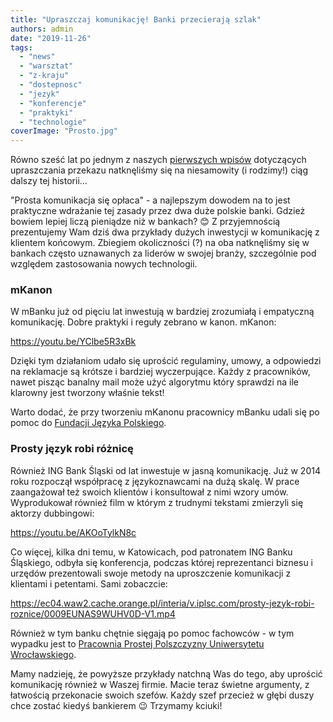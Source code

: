 ```yaml
---
title: "Upraszczaj komunikację! Banki przecierają szlak"
authors: admin
date: "2019-11-26"
tags:
  - "news"
  - "warsztat"
  - "z-kraju"
  - "dostepnosc"
  - "jezyk"
  - "konferencje"
  - "praktyki"
  - "technologie"
coverImage: "Prosto.jpg"
---
```


Równo sześć lat po jednym z naszych
[pierwszych wpisów](http://techwriter.pl/prostota-glupcze/) dotyczących
upraszczania przekazu natknęliśmy się na niesamowity (i rodzimy!) ciąg dalszy
tej historii...

<!--truncate-->

"Prosta komunikacja się opłaca" - a najlepszym dowodem na to jest praktyczne
wdrażanie tej zasady przez dwa duże polskie banki. Gdzież bowiem lepiej liczą
pieniądze niż w bankach? 😊 Z przyjemnością prezentujemy Wam dziś dwa przykłady
dużych inwestycji w komunikację z klientem końcowym. Zbiegiem okoliczności (?)
na oba natknęliśmy się w bankach często uznawanych za liderów w swojej branży,
szczególnie pod względem zastosowania nowych technologii.

### mKanon

W mBanku już od pięciu lat inwestują w bardziej zrozumiałą i empatyczną
komunikację. Dobre praktyki i reguły zebrano w kanon. mKanon:

https://youtu.be/YClbe5R3xBk

Dzięki tym działaniom udało się uprościć regulaminy, umowy, a odpowiedzi na
reklamacje są krótsze i bardziej wyczerpujące. Każdy z pracowników, nawet pisząc
banalny mail może użyć algorytmu który sprawdzi na ile klarowny jest tworzony
właśnie tekst!

Warto dodać, że przy tworzeniu mKanonu pracownicy mBanku udali się po pomoc do
[Fundacji Języka Polskiego](http://fundacjajezykapolskiego.pl).

### Prosty język robi różnicę

Również ING Bank Śląski od lat inwestuje w jasną komunikację. Już w 2014 roku
rozpoczął współpracę z językoznawcami na dużą skalę. W prace zaangażował też
swoich klientów i konsultował z nimi wzory umów. Wyprodukował również film w
którym z trudnymi tekstami zmierzyli się aktorzy dubbingowi:

https://youtu.be/AKOoTylkN8c

Co więcej, kilka dni temu, w Katowicach, pod patronatem ING Banku Śląskiego,
odbyła się konferencja, podczas której reprezentanci biznesu i urzędów
prezentowali swoje metody na uproszczenie komunikacji z klientami i petentami.
Sami zobaczcie:

https://ec04.waw2.cache.orange.pl/interia/v.iplsc.com/prosty-jezyk-robi-roznice/0009EUNAS9WUHV0D-V1.mp4

Również w tym banku chętnie sięgają po pomoc fachowców - w tym wypadku jest to
[Pracownia Prostej Polszczyzny Uniwersytetu Wrocławskiego](http://ppp.uni.wroc.pl/).

Mamy nadzieję, że powyższe przykłady natchną Was do tego, aby uprościć
komunikację również w Waszej firmie. Macie teraz świetne argumenty, z łatwością
przekonacie swoich szefów. Każdy szef przecież w głębi duszy chce zostać kiedyś
bankierem 😉 Trzymamy kciuki!
